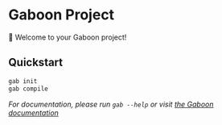 # Gaboon Project

🐍 Welcome to your Gaboon project!

## Quickstart

```bash
gab init
gab compile
```

_For documentation, please run `gab --help` or visit [the Gaboon documentation](https://github.com/cyfrin/gaboon)_

